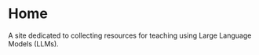 # Home

A site dedicated to collecting resources for teaching using Large Language Models (LLMs).


